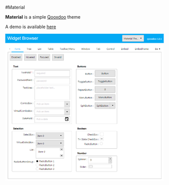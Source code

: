 #Material

**Material** is a simple [Qooxdoo](http://qooxdoo.org/) theme

A demo is available [here](http://adeliz.github.io/material)

![Material](screenshot.png)

